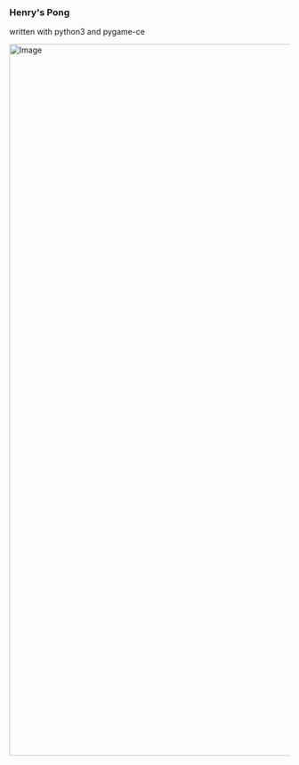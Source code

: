 ### Henry's Pong

written with python3 and pygame-ce

<img width="1280" alt="Image" src="https://github.com/user-attachments/assets/5472566a-f753-4937-95e7-e03429cbe31e" />
